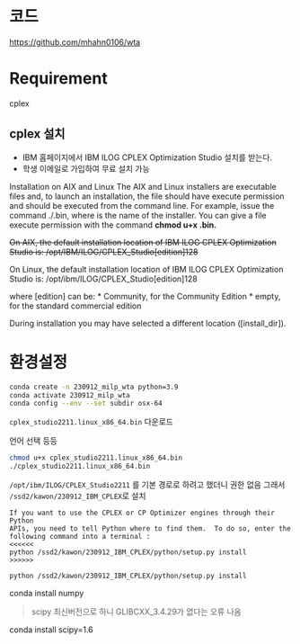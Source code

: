 # 코드
https://github.com/mhahn0106/wta

# Requirement
cplex
## cplex 설치

- IBM 홈페이지에서 IBM ILOG CPLEX Optimization Studio 설치를 받는다.
- 학생 이메일로 가입하여 무료 설치 가능

Installation on AIX and Linux
The AIX and Linux installers are executable files and, to launch an installation, the file should have execute permission and should be executed from the command line. For example, issue the command ./<installername>.bin, where <installername> is the name of the installer. You can give a file execute permission with the command **chmod u+x <installername>.bin.**

~~On AIX, the default installation location of IBM ILOG CPLEX Optimization Studio is: /opt/IBM/ILOG/CPLEX_Studio[edition]128~~

On Linux, the default installation location of IBM ILOG CPLEX Optimization Studio is: /opt/ibm/ILOG/CPLEX_Studio[edition]128

where [edition] can be: * Community, for the Community Edition * empty, for the standard commercial edition

During installation you may have selected a different location ([install_dir]).

# 환경설정

```bash
conda create -n 230912_milp_wta python=3.9
conda activate 230912_milp_wta
conda config --env --set subdir osx-64
```

`cplex_studio2211.linux_x86_64.bin` 다운로드

언어 선택 등등

``` bash
chmod u+x cplex_studio2211.linux_x86_64.bin
./cplex_studio2211.linux_x86_64.bin 
```

`/opt/ibm/ILOG/CPLEX_Studio2211`
를 기본 경로로 하려고 했더니 권한 없음
그래서 `/ssd2/kawon/230912_IBM_CPLEX`로 설치

```
If you want to use the CPLEX or CP Optimizer engines through their Python 
APIs, you need to tell Python where to find them.  To do so, enter the 
following command into a terminal :
<<<<<<
python /ssd2/kawon/230912_IBM_CPLEX/python/setup.py install
>>>>>>
```

```bash
python /ssd2/kawon/230912_IBM_CPLEX/python/setup.py install
```

conda install numpy

> scipy 최신버전으로 하니 GLIBCXX_3.4.29가 없다는 오류 나옴

conda install scipy=1.6
